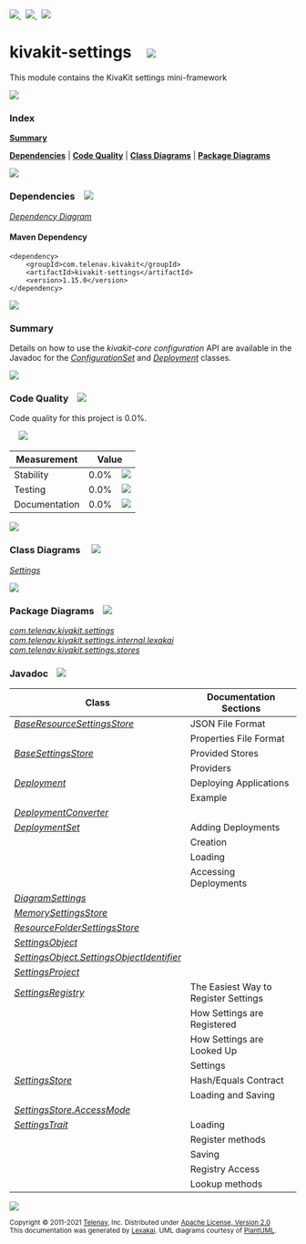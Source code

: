 [//]: # (start-user-text)

<a href="https://www.kivakit.org">
<img src="https://telenav.github.io/telenav-assets/images/icons/web-32.png" srcset="https://telenav.github.io/telenav-assets/images/icons/web-32-2x.png 2x"/>
</a>
&nbsp;
<a href="https://twitter.com/openkivakit">
<img src="https://telenav.github.io/telenav-assets/images/logos/twitter/twitter-32.png" srcset="https://telenav.github.io/telenav-assets/images/logos/twitter/twitter-32-2x.png 2x"/>
</a>
&nbsp;
<a href="https://kivakit.zulipchat.com">
<img src="https://telenav.github.io/telenav-assets/images/logos/zulip/zulip-32.png" srcset="https://telenav.github.io/telenav-assets/images/logos/zulip/zulip-32-2x.png 2x"/>
</a>

[//]: # (end-user-text)

# kivakit-settings &nbsp;&nbsp; <img src="https://telenav.github.io/telenav-assets/images/icons/puzzle-64.png" srcset="https://telenav.github.io/telenav-assets/images/icons/puzzle-64-2x.png 2x"/>

This module contains the KivaKit settings mini-framework

<img src="https://telenav.github.io/telenav-assets/images/separators/horizontal-line-512.png" srcset="https://telenav.github.io/telenav-assets/images/separators/horizontal-line-512-2x.png 2x"/>

### Index

[**Summary**](#summary)  

[**Dependencies**](#dependencies) | [**Code Quality**](#code-quality) | [**Class Diagrams**](#class-diagrams) | [**Package Diagrams**](#package-diagrams)

<img src="https://telenav.github.io/telenav-assets/images/separators/horizontal-line-512.png" srcset="https://telenav.github.io/telenav-assets/images/separators/horizontal-line-512-2x.png 2x"/>

### Dependencies <a name="dependencies"></a> &nbsp;&nbsp; <img src="https://telenav.github.io/telenav-assets/images/icons/dependencies-32.png" srcset="https://telenav.github.io/telenav-assets/images/icons/dependencies-32-2x.png 2x"/>

[*Dependency Diagram*](https://www.kivakit.org/1.15.0/lexakai/kivakit/kivakit-settings/documentation/diagrams/dependencies.svg)

#### Maven Dependency

    <dependency>
        <groupId>com.telenav.kivakit</groupId>
        <artifactId>kivakit-settings</artifactId>
        <version>1.15.0</version>
    </dependency>

<img src="https://telenav.github.io/telenav-assets/images/separators/horizontal-line-128.png" srcset="https://telenav.github.io/telenav-assets/images/separators/horizontal-line-128-2x.png 2x"/>

[//]: # (start-user-text)

### Summary <a name = "summary"></a>

Details on how to use the *kivakit-core configuration* API are available in the Javadoc for the
[*ConfigurationSet*](https://telenav.github.io/kivakit/javadoc/kivakit.core.configuration/com/telenav/kivakit/core/configuration/ConfigurationSet.html) and
[*Deployment*](https://telenav.github.io/kivakit/javadoc/kivakit.core.configuration/com/telenav/kivakit/core/configuration/Deployment.html) classes.

[//]: # (end-user-text)

<img src="https://telenav.github.io/telenav-assets/images/separators/horizontal-line-128.png" srcset="https://telenav.github.io/telenav-assets/images/separators/horizontal-line-128-2x.png 2x"/>

### Code Quality <a name="code-quality"></a> &nbsp;&nbsp; <img src="https://telenav.github.io/telenav-assets/images/icons/ruler-32.png" srcset="https://telenav.github.io/telenav-assets/images/icons/ruler-32-2x.png 2x"/>

Code quality for this project is 0.0%.  
  
&nbsp; &nbsp; <img src="https://telenav.github.io/telenav-assets/images/meters/meter-0-96.png" srcset="https://telenav.github.io/telenav-assets/images/meters/meter-0-96-2x.png 2x"/>

| Measurement   | Value                    |
|---------------|--------------------------|
| Stability     | 0.0%&nbsp; &nbsp; <img src="https://telenav.github.io/telenav-assets/images/meters/meter-0-96.png" srcset="https://telenav.github.io/telenav-assets/images/meters/meter-0-96-2x.png 2x"/>     |
| Testing       | 0.0%&nbsp; &nbsp; <img src="https://telenav.github.io/telenav-assets/images/meters/meter-0-96.png" srcset="https://telenav.github.io/telenav-assets/images/meters/meter-0-96-2x.png 2x"/>       |
| Documentation | 0.0%&nbsp; &nbsp; <img src="https://telenav.github.io/telenav-assets/images/meters/meter-0-96.png" srcset="https://telenav.github.io/telenav-assets/images/meters/meter-0-96-2x.png 2x"/> |

<img src="https://telenav.github.io/telenav-assets/images/separators/horizontal-line-128.png" srcset="https://telenav.github.io/telenav-assets/images/separators/horizontal-line-128-2x.png 2x"/>

### Class Diagrams <a name="class-diagrams"></a> &nbsp; &nbsp; <img src="https://telenav.github.io/telenav-assets/images/icons/diagram-40.png" srcset="https://telenav.github.io/telenav-assets/images/icons/diagram-40-2x.png 2x"/>

[*Settings*](https://www.kivakit.org/1.15.0/lexakai/kivakit/kivakit-settings/documentation/diagrams/diagram-settings.svg)

<img src="https://telenav.github.io/telenav-assets/images/separators/horizontal-line-128.png" srcset="https://telenav.github.io/telenav-assets/images/separators/horizontal-line-128-2x.png 2x"/>

### Package Diagrams <a name="package-diagrams"></a> &nbsp;&nbsp; <img src="https://telenav.github.io/telenav-assets/images/icons/box-24.png" srcset="https://telenav.github.io/telenav-assets/images/icons/box-24-2x.png 2x"/>

[*com.telenav.kivakit.settings*](https://www.kivakit.org/1.15.0/lexakai/kivakit/kivakit-settings/documentation/diagrams/com.telenav.kivakit.settings.svg)  
[*com.telenav.kivakit.settings.internal.lexakai*](https://www.kivakit.org/1.15.0/lexakai/kivakit/kivakit-settings/documentation/diagrams/com.telenav.kivakit.settings.internal.lexakai.svg)  
[*com.telenav.kivakit.settings.stores*](https://www.kivakit.org/1.15.0/lexakai/kivakit/kivakit-settings/documentation/diagrams/com.telenav.kivakit.settings.stores.svg)

### Javadoc <a name="code-quality"></a> &nbsp;&nbsp; <img src="https://telenav.github.io/telenav-assets/images/icons/books-24.png" srcset="https://telenav.github.io/telenav-assets/images/icons/books-24-2x.png 2x"/>

| Class | Documentation Sections  |
|-------|-------------------------|
| [*BaseResourceSettingsStore*](https://www.kivakit.org/1.15.0/javadoc/kivakit/kivakit-settings/com/telenav/kivakit/settings/stores/BaseResourceSettingsStore.html) | JSON File Format |  
| | Properties File Format |  
| [*BaseSettingsStore*](https://www.kivakit.org/1.15.0/javadoc/kivakit/kivakit-settings/com/telenav/kivakit/settings/BaseSettingsStore.html) | Provided Stores |  
| | Providers |  
| [*Deployment*](https://www.kivakit.org/1.15.0/javadoc/kivakit/kivakit-settings/com/telenav/kivakit/settings/Deployment.html) | Deploying Applications |  
| | Example |  
| [*DeploymentConverter*](https://www.kivakit.org/1.15.0/javadoc/kivakit/kivakit-settings/com/telenav/kivakit/settings/DeploymentConverter.html) |  |  
| [*DeploymentSet*](https://www.kivakit.org/1.15.0/javadoc/kivakit/kivakit-settings/com/telenav/kivakit/settings/DeploymentSet.html) | Adding Deployments |  
| | Creation |  
| | Loading |  
| | Accessing Deployments |  
| [*DiagramSettings*](https://www.kivakit.org/1.15.0/javadoc/kivakit/kivakit-settings/com/telenav/kivakit/settings/internal/lexakai/DiagramSettings.html) |  |  
| [*MemorySettingsStore*](https://www.kivakit.org/1.15.0/javadoc/kivakit/kivakit-settings/com/telenav/kivakit/settings/stores/MemorySettingsStore.html) |  |  
| [*ResourceFolderSettingsStore*](https://www.kivakit.org/1.15.0/javadoc/kivakit/kivakit-settings/com/telenav/kivakit/settings/stores/ResourceFolderSettingsStore.html) |  |  
| [*SettingsObject*](https://www.kivakit.org/1.15.0/javadoc/kivakit/kivakit-settings/com/telenav/kivakit/settings/SettingsObject.html) |  |  
| [*SettingsObject.SettingsObjectIdentifier*](https://www.kivakit.org/1.15.0/javadoc/kivakit/kivakit-settings/com/telenav/kivakit/settings/SettingsObject.SettingsObjectIdentifier.html) |  |  
| [*SettingsProject*](https://www.kivakit.org/1.15.0/javadoc/kivakit/kivakit-settings/com/telenav/kivakit/settings/SettingsProject.html) |  |  
| [*SettingsRegistry*](https://www.kivakit.org/1.15.0/javadoc/kivakit/kivakit-settings/com/telenav/kivakit/settings/SettingsRegistry.html) | The Easiest Way to Register Settings |  
| | How Settings are Registered |  
| | How Settings are Looked Up |  
| | Settings |  
| [*SettingsStore*](https://www.kivakit.org/1.15.0/javadoc/kivakit/kivakit-settings/com/telenav/kivakit/settings/SettingsStore.html) | Hash/Equals Contract |  
| | Loading and Saving |  
| [*SettingsStore.AccessMode*](https://www.kivakit.org/1.15.0/javadoc/kivakit/kivakit-settings/com/telenav/kivakit/settings/SettingsStore.AccessMode.html) |  |  
| [*SettingsTrait*](https://www.kivakit.org/1.15.0/javadoc/kivakit/kivakit-settings/com/telenav/kivakit/settings/SettingsTrait.html) | Loading |  
| | Register methods |  
| | Saving |  
| | Registry Access |  
| | Lookup methods |  

[//]: # (start-user-text)



[//]: # (end-user-text)

<img src="https://telenav.github.io/telenav-assets/images/separators/horizontal-line-512.png" srcset="https://telenav.github.io/telenav-assets/images/separators/horizontal-line-512-2x.png 2x"/>

<sub>Copyright &#169; 2011-2021 [Telenav](https://telenav.com), Inc. Distributed under [Apache License, Version 2.0](LICENSE)</sub>  
<sub>This documentation was generated by [Lexakai](https://lexakai.org). UML diagrams courtesy of [PlantUML](https://plantuml.com).</sub>
